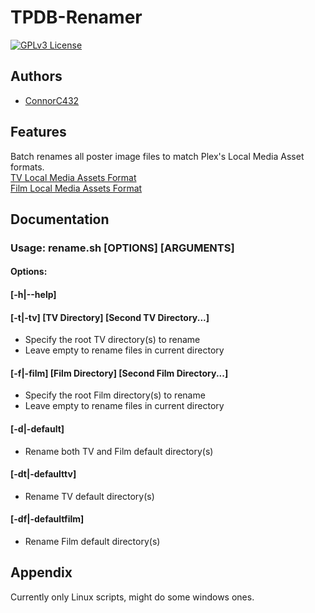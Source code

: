 # TPDB-Renamer


[![GPLv3 License](https://img.shields.io/badge/License-GPL%20v3-yellow.svg)](https://opensource.org/license/gpl-3-0/)

## Authors

- [ConnorC432](https://github.com/ConnorC432)

## Features

Batch renames all poster image files to match Plex's Local Media Asset formats.\
[TV Local Media Assets Format](https://support.plex.tv/articles/200220717-local-media-assets-tv-shows/)\
[Film Local Media Assets Format](https://support.plex.tv/articles/200220677-local-media-assets-movies/)

## Documentation

### Usage: rename.sh [OPTIONS] [ARGUMENTS]

#### Options:

#### [-h|--help]
#### [-t|-tv]	[TV Directory]		[Second TV Directory...]
- Specify the root TV directory(s) to rename
- Leave empty to rename files in current directory
#### [-f|-film]	[Film Directory]	[Second Film Directory...]
- Specify the root Film directory(s) to rename
- Leave empty to rename files in current directory
#### [-d|-default]
- Rename both TV and Film default directory(s)
#### [-dt|-defaulttv]
- Rename TV default directory(s)
#### [-df|-defaultfilm]
- Rename Film default directory(s)


## Appendix

Currently only Linux scripts, might do some windows ones.
